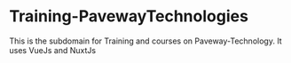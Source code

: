 # Training-PavewayTechnologies

This is the subdomain for Training and courses on Paveway-Technology. It uses VueJs and NuxtJs
